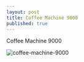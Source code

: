 ```yaml
---
layout: post
title: Coffee Machine 9000
published: true
---
```


Coffee Machine 9000

![coffee-machine-9000](D:\OneDrive\02-Personal-Github\sundeeparandara.github.io\_posts\coffee.jpg)